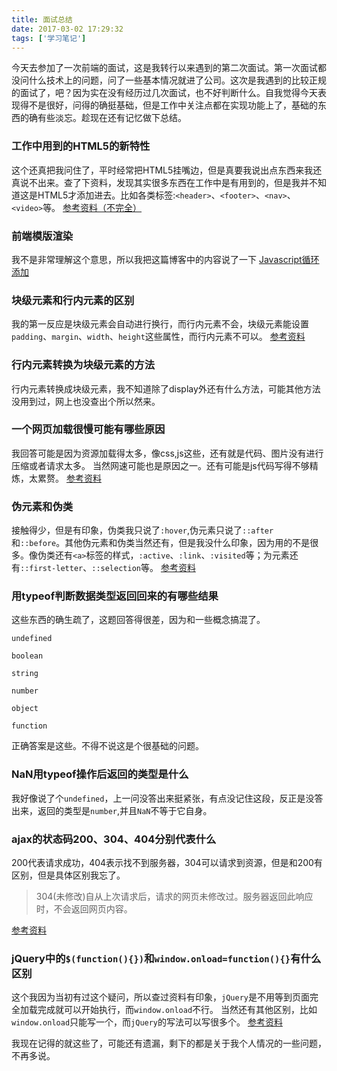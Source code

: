 ```yaml
---
title: 面试总结
date: 2017-03-02 17:29:32
tags: ['学习笔记']
---
```

今天去参加了一次前端的面试，这是我转行以来遇到的第二次面试。第一次面试都没问什么技术上的问题，问了一些基本情况就进了公司。这次是我遇到的比较正规的面试了，吧？因为实在没有经历过几次面试，也不好判断什么。自我觉得今天表现得不是很好，问得的确挺基础，但是工作中关注点都在实现功能上了，基础的东西的确有些淡忘。趁现在还有记忆做下总结。
<!-- more -->

### 工作中用到的HTML5的新特性

这个还真把我问住了，平时经常把HTML5挂嘴边，但是真要我说出点东西来我还真说不出来。查了下资料，发现其实很多东西在工作中是有用到的，但是我并不知道这是HTML5才添加进去。比如各类标签:`<header>`、`<footer>`、`<nav>`、`<video>`等。
[参考资料（不完全）](http://www.voidcn.com/blog/rh57b1f7/article/p-6394442.html)

### 前端模版渲染
我不是非常理解这个意思，所以我把这篇博客中的内容说了一下
[Javascript循环添加](http://tit1e.xyz/2017/02/02/22.js_for_temp/)

### 块级元素和行内元素的区别

我的第一反应是块级元素会自动进行换行，而行内元素不会，块级元素能设置`padding`、`margin`、`width`、`height`这些属性，而行内元素不可以。
[参考资料](http://www.itdadao.com/articles/c15a1192053p0.html)

### 行内元素转换为块级元素的方法
行内元素转换成块级元素，我不知道除了display外还有什么方法，可能其他方法没用到过，网上也没查出个所以然来。

### 一个网页加载很慢可能有哪些原因

我回答可能是因为资源加载得太多，像css,js这些，还有就是代码、图片没有进行压缩或者请求太多。
当然网速可能也是原因之一。还有可能是js代码写得不够精炼，太累赘。
[参考资料](http://blog.it985.com/19656.html)

### 伪元素和伪类
接触得少，但是有印象，伪类我只说了`:hover`,伪元素只说了`::after`和`::before`。其他伪元素和伪类当然还有，但是我没什么印象，因为用的不是很多。像伪类还有`<a>`标签的样式，`:active`、`:link`、`:visited`等；为元素还有`::first-letter`、`::selection`等。
[参考资料](http://lib.csdn.net/article/css3/57025)

### 用typeof判断数据类型返回回来的有哪些结果

这些东西的确生疏了，这题回答得很差，因为和一些概念搞混了。

`undefined`

`boolean`

`string`

`number`

`object`

`function`

正确答案是这些。不得不说这是个很基础的问题。

### NaN用typeof操作后返回的类型是什么

我好像说了个`undefined`，上一问没答出来挺紧张，有点没记住这段，反正是没答出来，返回的类型是`number`,并且`NaN`不等于它自身。

### ajax的状态码200、304、404分别代表什么
200代表请求成功，404表示找不到服务器，304可以请求到资源，但是和200有区别，但是具体区别我忘了。

> 304(未修改)自从上次请求后，请求的网页未修改过。服务器返回此响应时，不会返回网页内容。

[参考资料](http://knowledge.300176.net/http/28544841114576550071.html)

### jQuery中的`$(function(){})`和`window.onload=function(){}`有什么区别

这个我因为当初有过这个疑问，所以查过资料有印象，`jQuery`是不用等到页面完全加载完成就可以开始执行，而`window.onload`不行。
当然还有其他区别，比如`window.onload`只能写一个，而`jQuery`的写法可以写很多个。
[参考资料](http://www.jb51.net/article/21628.htm)

我现在记得的就这些了，可能还有遗漏，剩下的都是关于我个人情况的一些问题，不再多说。